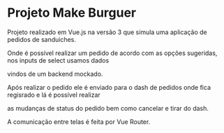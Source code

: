 <h1>Projeto Make Burguer</h1>

Projeto realizado em Vue.js na versão 3 que simula uma aplicação de pedidos de sanduiches.

Onde é possível realizar um pedido de acordo com as opções sugeridas, nos inputs de select usamos dados

vindos de um backend mockado.

Após realizar o pedido ele é enviado para o dash de pedidos onde fica regisrado e lá é possível realizar

as mudanças de status do pedido bem como cancelar e tirar do dash.

A comunicação entre telas é feita por Vue Router.
